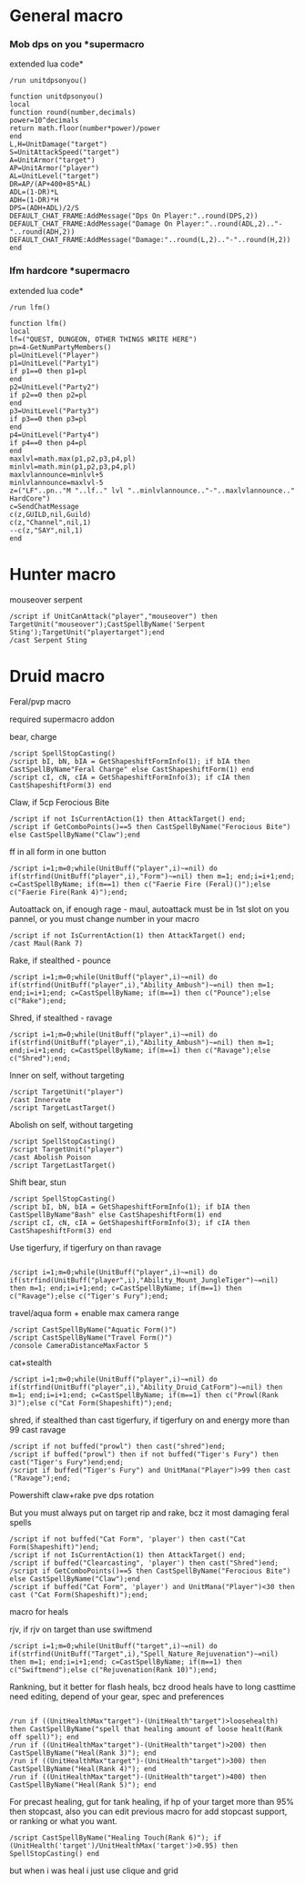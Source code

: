 
# General macro

### Mob dps on you *supermacro
extended lua code*
```
/run unitdpsonyou()
```

```
function unitdpsonyou()
local
function round(number,decimals)
power=10^decimals
return math.floor(number*power)/power
end
L,H=UnitDamage("target")
S=UnitAttackSpeed("target")
A=UnitArmor("target")
AP=UnitArmor("player")
AL=UnitLevel("target")
DR=AP/(AP+400+85*AL)
ADL=(1-DR)*L
ADH=(1-DR)*H
DPS=(ADH+ADL)/2/S
DEFAULT_CHAT_FRAME:AddMessage("Dps On Player:"..round(DPS,2))
DEFAULT_CHAT_FRAME:AddMessage("Damage On Player:"..round(ADL,2).."-"..round(ADH,2))
DEFAULT_CHAT_FRAME:AddMessage("Damage:"..round(L,2).."-"..round(H,2))
end
```

### lfm hardcore *supermacro
extended lua code*

```
/run lfm()
```

```
function lfm()
local
lf=("QUEST, DUNGEON, OTHER THINGS WRITE HERE")
pn=4-GetNumPartyMembers()
pl=UnitLevel("Player")
p1=UnitLevel("Party1")
if p1==0 then p1=pl
end
p2=UnitLevel("Party2")
if p2==0 then p2=pl
end
p3=UnitLevel("Party3")
if p3==0 then p3=pl
end
p4=UnitLevel("Party4")
if p4==0 then p4=pl
end
maxlvl=math.max(p1,p2,p3,p4,pl)
minlvl=math.min(p1,p2,p3,p4,pl)
maxlvlannounce=minlvl+5
minlvlannounce=maxlvl-5
z=("LF"..pn.."M "..lf.." lvl "..minlvlannounce.."-"..maxlvlannounce.." HardCore")
c=SendChatMessage
c(z,GUILD,nil,Guild)
c(z,"Channel",nil,1)
--c(z,"SAY",nil,1)
end
```

# Hunter macro
mouseover serpent

```
/script if UnitCanAttack("player","mouseover") then TargetUnit("mouseover");CastSpellByName('Serpent Sting');TargetUnit("playertarget");end
/cast Serpent Sting
```


# Druid macro
Feral/pvp macro



required supermacro addon


bear, charge
```
/script SpellStopCasting()
/script bI, bN, bIA = GetShapeshiftFormInfo(1); if bIA then CastSpellByName"Feral Charge" else CastShapeshiftForm(1) end
/script cI, cN, cIA = GetShapeshiftFormInfo(3); if cIA then CastShapeshiftForm(3) end
```
Claw, if 5cp Ferocious Bite
```
/script if not IsCurrentAction(1) then AttackTarget() end;
/script if GetComboPoints()==5 then CastSpellByName("Ferocious Bite") else CastSpellByName("Claw");end
```
ff in all form in one button
```
/script i=1;m=0;while(UnitBuff("player",i)~=nil) do if(strfind(UnitBuff("player",i),"Form")~=nil) then m=1; end;i=i+1;end; c=CastSpellByName; if(m==1) then c("Faerie Fire (Feral)()");else c("Faerie Fire(Rank 4)");end;
```
Autoattack on, if enough rage - maul, autoattack must be in 1st slot on you pannel, or you must change number in your macro
```
/script if not IsCurrentAction(1) then AttackTarget() end;
/cast Maul(Rank 7)
```
Rake, if stealthed - pounce
```
/script i=1;m=0;while(UnitBuff("player",i)~=nil) do if(strfind(UnitBuff("player",i),"Ability_Ambush")~=nil) then m=1; end;i=i+1;end; c=CastSpellByName; if(m==1) then c("Pounce");else c("Rake");end;
```
Shred, if stealthed - ravage
```
/script i=1;m=0;while(UnitBuff("player",i)~=nil) do if(strfind(UnitBuff("player",i),"Ability_Ambush")~=nil) then m=1; end;i=i+1;end; c=CastSpellByName; if(m==1) then c("Ravage");else c("Shred");end;
```
Inner on self, without targeting
```
/script TargetUnit("player")
/cast Innervate
/script TargetLastTarget()
```
Abolish on self, without targeting
```
/script SpellStopCasting()
/script TargetUnit("player")
/cast Abolish Poison
/script TargetLastTarget()
```
Shift bear, stun
```
/script SpellStopCasting()
/script bI, bN, bIA = GetShapeshiftFormInfo(1); if bIA then CastSpellByName"Bash" else CastShapeshiftForm(1) end
/script cI, cN, cIA = GetShapeshiftFormInfo(3); if cIA then CastShapeshiftForm(3) end
```
Use tigerfury, if tigerfury on than ravage
```

/script i=1;m=0;while(UnitBuff("player",i)~=nil) do if(strfind(UnitBuff("player",i),"Ability_Mount_JungleTiger")~=nil) then m=1; end;i=i+1;end; c=CastSpellByName; if(m==1) then c("Ravage");else c("Tiger's Fury");end;
```
travel/aqua form + enable max camera range
```
/script CastSpellByName("Aquatic Form()")
/script CastSpellByName("Travel Form()")
/console CameraDistanceMaxFactor 5
```
cat+stealth
```
/script i=1;m=0;while(UnitBuff("player",i)~=nil) do if(strfind(UnitBuff("player",i),"Ability_Druid_CatForm")~=nil) then m=1; end;i=i+1;end; c=CastSpellByName; if(m==1) then c("Prowl(Rank 3)");else c("Cat Form(Shapeshift)");end;
```
shred, if stealthed than cast tigerfury, if tigerfury on and energy more than 99 cast ravage
```
/script if not buffed("prowl") then cast("shred")end;
/script if buffed("prowl") then if not buffed("Tiger's Fury") then cast("Tiger's Fury")end;end;
/script if buffed("Tiger's Fury") and UnitMana("Player")>99 then cast ("Ravage");end;
```
Powershift claw+rake pve dps rotation

But you must always put on target rip and rake, bcz it most damaging feral spells
```
/script if not buffed("Cat Form", 'player') then cast("Cat Form(Shapeshift)")end;
/script if not IsCurrentAction(1) then AttackTarget() end;
/script if buffed("Clearcasting", 'player') then cast("Shred")end;
/script if GetComboPoints()==5 then CastSpellByName("Ferocious Bite") else CastSpellByName("Claw");end
/script if buffed("Cat Form", 'player') and UnitMana("Player")<30 then cast ("Cat Form(Shapeshift)");end;
```
macro for heals

rjv, if rjv on target than use swiftmend
```
/script i=1;m=0;while(UnitBuff("target",i)~=nil) do if(strfind(UnitBuff("Target",i),"Spell_Nature_Rejuvenation")~=nil) then m=1; end;i=i+1;end; c=CastSpellByName; if(m==1) then c("Swiftmend");else c("Rejuvenation(Rank 10)");end;
```
Rankning, but it better for flash heals, bcz drood heals have to long casttime need editing, depend of your gear, spec and preferences
```

/run if ((UnitHealthMax"target")-(UnitHealth"target")>loosehealth) then CastSpellByName("spell that healing amount of loose healt(Rank off spell)"); end
/run if ((UnitHealthMax"target")-(UnitHealth"target")>200) then CastSpellByName("Heal(Rank 3)"); end
/run if ((UnitHealthMax"target")-(UnitHealth"target")>300) then CastSpellByName("Heal(Rank 4)"); end
/run if ((UnitHealthMax"target")-(UnitHealth"target")>400) then CastSpellByName("Heal(Rank 5)"); end
```
For precast healing, gut for tank healing, if hp of your target more than 95% then stopcast, also you can edit previous macro for add stopcast support, or ranking or what you want.
```
/script CastSpellByName("Healing Touch(Rank 6)"); if (UnitHealth('target')/UnitHealthMax('target')>0.95) then SpellStopCasting() end
```
but when i was heal i just use clique and grid
